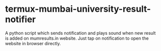 # termux-mumbai-university-result-notifier
A python script which sends notification and plays sound when new result is added on mumresults.in website.
Just tap on notification to open the website in browser directly.
